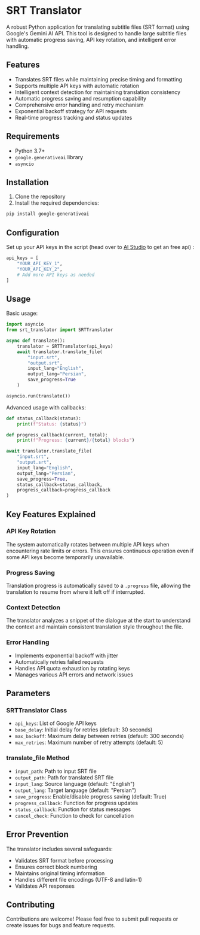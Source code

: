 # SRT Translator

A robust Python application for translating subtitle files (SRT format) using Google's Gemini AI API. This tool is designed to handle large subtitle files with automatic progress saving, API key rotation, and intelligent error handling.

## Features

- Translates SRT files while maintaining precise timing and formatting
- Supports multiple API keys with automatic rotation
- Intelligent context detection for maintaining translation consistency
- Automatic progress saving and resumption capability
- Comprehensive error handling and retry mechanism
- Exponential backoff strategy for API requests
- Real-time progress tracking and status updates

## Requirements

- Python 3.7+
- `google.generativeai` library
- `asyncio`

## Installation

1. Clone the repository
2. Install the required dependencies:
```bash
pip install google-generativeai
```

## Configuration

Set up your API keys in the script (head over to [AI Studio](https://aistudio.google.com/app/apikey) to get an free api) :

```python
api_keys = [
    "YOUR_API_KEY_1",
    "YOUR_API_KEY_2",
    # Add more API keys as needed
]
```

## Usage

Basic usage:

```python
import asyncio
from srt_translator import SRTTranslator

async def translate():
    translator = SRTTranslator(api_keys)
    await translator.translate_file(
        "input.srt",
        "output.srt",
        input_lang="English",
        output_lang="Persian",
        save_progress=True
    )

asyncio.run(translate())
```

Advanced usage with callbacks:

```python
def status_callback(status):
    print(f"Status: {status}")

def progress_callback(current, total):
    print(f"Progress: {current}/{total} blocks")

await translator.translate_file(
    "input.srt",
    "output.srt",
    input_lang="English",
    output_lang="Persian",
    save_progress=True,
    status_callback=status_callback,
    progress_callback=progress_callback
)
```

## Key Features Explained

### API Key Rotation
The system automatically rotates between multiple API keys when encountering rate limits or errors. This ensures continuous operation even if some API keys become temporarily unavailable.

### Progress Saving
Translation progress is automatically saved to a `.progress` file, allowing the translation to resume from where it left off if interrupted.

### Context Detection
The translator analyzes a snippet of the dialogue at the start to understand the context and maintain consistent translation style throughout the file.

### Error Handling
- Implements exponential backoff with jitter
- Automatically retries failed requests
- Handles API quota exhaustion by rotating keys
- Manages various API errors and network issues

## Parameters

### SRTTranslator Class

- `api_keys`: List of Google API keys
- `base_delay`: Initial delay for retries (default: 30 seconds)
- `max_backoff`: Maximum delay between retries (default: 300 seconds)
- `max_retries`: Maximum number of retry attempts (default: 5)

### translate_file Method

- `input_path`: Path to input SRT file
- `output_path`: Path for translated SRT file
- `input_lang`: Source language (default: "English")
- `output_lang`: Target language (default: "Persian")
- `save_progress`: Enable/disable progress saving (default: True)
- `progress_callback`: Function for progress updates
- `status_callback`: Function for status messages
- `cancel_check`: Function to check for cancellation

## Error Prevention

The translator includes several safeguards:
- Validates SRT format before processing
- Ensures correct block numbering
- Maintains original timing information
- Handles different file encodings (UTF-8 and latin-1)
- Validates API responses

## Contributing

Contributions are welcome! Please feel free to submit pull requests or create issues for bugs and feature requests.

